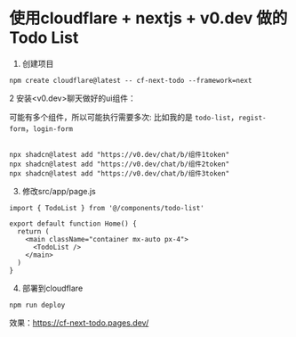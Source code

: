 # 使用cloudflare + nextjs + v0.dev 做的Todo List

1. 创建项目
```
npm create cloudflare@latest -- cf-next-todo --framework=next
```

2 安装<v0.dev>聊天做好的ui组件： 

可能有多个组件，所以可能执行需要多次:
比如我的是 `todo-list`，`regist-form`，`login-form`
```

npx shadcn@latest add "https://v0.dev/chat/b/组件1token"
npx shadcn@latest add "https://v0.dev/chat/b/组件2token"
npx shadcn@latest add "https://v0.dev/chat/b/组件3token"
```

3. 修改src/app/page.js

```
import { TodoList } from '@/components/todo-list'

export default function Home() {
  return (
    <main className="container mx-auto px-4">
      <TodoList />
    </main>
  )
}
```

4. 部署到cloudflare
```
npm run deploy
```

效果：<https://cf-next-todo.pages.dev/>